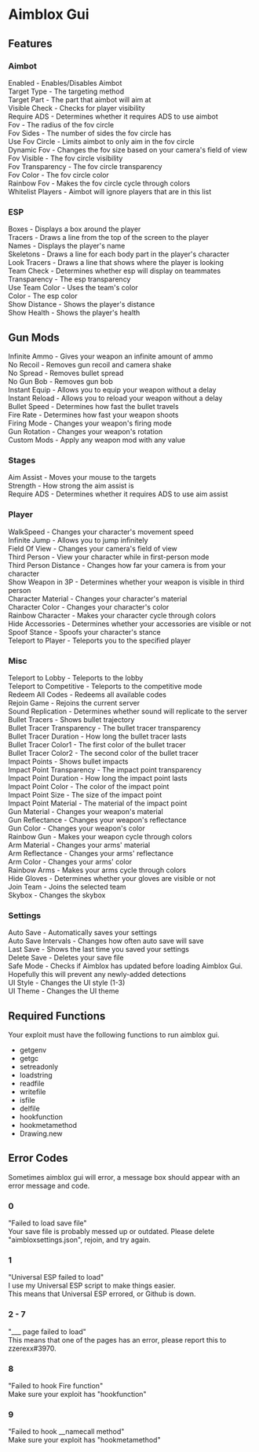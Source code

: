# Aimblox Gui  
  
## Features  
### Aimbot  
Enabled - Enables/Disables Aimbot  
Target Type - The targeting method  
Target Part - The part that aimbot will aim at  
Visible Check - Checks for player visibility  
Require ADS - Determines whether it requires ADS to use aimbot  
Fov - The radius of the fov circle  
Fov Sides - The number of sides the fov circle has  
Use Fov Circle - Limits aimbot to only aim in the fov circle  
Dynamic Fov - Changes the fov size based on your camera's field of view  
Fov Visible - The fov circle visibility  
Fov Transparency - The fov circle transparency  
Fov Color - The fov circle color  
Rainbow Fov - Makes the fov circle cycle through colors  
Whitelist Players - Aimbot will ignore players that are in this list  
  
### ESP  
Boxes - Displays a box around the player  
Tracers - Draws a line from the top of the screen to the player  
Names - Displays the player's name  
Skeletons - Draws a line for each body part in the player's character  
Look Tracers - Draws a line that shows where the player is looking  
Team Check - Determines whether esp will display on teammates  
Transparency - The esp transparency  
Use Team Color - Uses the team's color  
Color - The esp color  
Show Distance - Shows the player's distance  
Show Health - Shows the player's health  
  
## Gun Mods  
Infinite Ammo - Gives your weapon an infinite amount of ammo  
No Recoil - Removes gun recoil and camera shake  
No Spread - Removes bullet spread  
No Gun Bob - Removes gun bob  
Instant Equip - Allows you to equip your weapon without a delay  
Instant Reload - Allows you to reload your weapon without a delay  
Bullet Speed - Determines how fast the bullet travels  
Fire Rate - Determines how fast your weapon shoots  
Firing Mode - Changes your weapon's firing mode  
Gun Rotation - Changes your weapon's rotation  
Custom Mods - Apply any weapon mod with any value  
  
### Stages  
Aim Assist - Moves your mouse to the targets  
Strength - How strong the aim assist is  
Require ADS - Determines whether it requires ADS to use aim assist  
  
### Player  
WalkSpeed - Changes your character's movement speed  
Infinite Jump - Allows you to jump infinitely  
Field Of View - Changes your camera's field of view  
Third Person - View your character while in first-person mode  
Third Person Distance - Changes how far your camera is from your character  
Show Weapon in 3P - Determines whether your weapon is visible in third person  
Character Material - Changes your character's material  
Character Color - Changes your character's color  
Rainbow Character - Makes your character cycle through colors  
Hide Accessories - Determines whether your accessories are visible or not  
Spoof Stance - Spoofs your character's stance  
Teleport to Player - Teleports you to the specified player  
  
### Misc  
Teleport to Lobby - Teleports to the lobby  
Teleport to Competitive - Teleports to the competitive mode  
Redeem All Codes - Redeems all available codes  
Rejoin Game - Rejoins the current server  
Sound Replication - Determines whether sound will replicate to the server  
Bullet Tracers - Shows bullet trajectory  
Bullet Tracer Transparency - The bullet tracer transparency  
Bullet Tracer Duration - How long the bullet tracer lasts  
Bullet Tracer Color1 - The first color of the bullet tracer  
Bullet Tracer Color2 - The second color of the bullet tracer  
Impact Points - Shows bullet impacts  
Impact Point Transparency - The impact point transparency  
Impact Point Duration - How long the impact point lasts  
Impact Point Color - The color of the impact point  
Impact Point Size - The size of the impact point  
Impact Point Material - The material of the impact point  
Gun Material - Changes your weapon's material  
Gun Reflectance - Changes your weapon's reflectance  
Gun Color - Changes your weapon's color  
Rainbow Gun - Makes your weapon cycle through colors  
Arm Material - Changes your arms' material  
Arm Reflectance - Changes your arms' reflectance  
Arm Color - Changes your arms' color  
Rainbow Arms - Makes your arms cycle through colors  
Hide Gloves - Determines whether your gloves are visible or not  
Join Team - Joins the selected team  
Skybox - Changes the skybox    
  
### Settings  
Auto Save - Automatically saves your settings  
Auto Save Intervals - Changes how often auto save will save  
Last Save - Shows the last time you saved your settings  
Delete Save - Deletes your save file  
Safe Mode - Checks if Aimblox has updated before loading Aimblox Gui. Hopefully this will prevent any newly-added detections  
UI Style - Changes the UI style (1-3)  
UI Theme - Changes the UI theme  

## Required Functions  
Your exploit must have the following functions to run aimblox gui.  
- getgenv  
- getgc  
- setreadonly  
- loadstring  
- readfile  
- writefile  
- isfile  
- delfile  
- hookfunction  
- hookmetamethod  
- Drawing.new  

## Error Codes  
Sometimes aimblox gui will error, a message box should appear with an error message and code.  
  
### 0  
"Failed to load save file"  
Your save file is probably messed up or outdated. Please delete "aimbloxsettings.json", rejoin, and try again.  
  
### 1  
"Universal ESP failed to load"  
I use my Universal ESP script to make things easier.  
This means that Universal ESP errored, or Github is down.  
  
### 2 - 7  
"___ page failed to load"  
This means that one of the pages has an error, please report this to zzerexx#3970.  
  
### 8  
"Failed to hook Fire function"  
Make sure your exploit has "hookfunction"  

### 9  
"Failed to hook __namecall method"  
Make sure your exploit has "hookmetamethod"  
